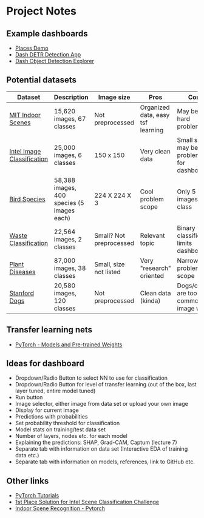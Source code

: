 # Project Notes

## Example dashboards

- [Places Demo](http://places2.csail.mit.edu/demo.html)
- [Dash DETR Detection App](https://dash.gallery/dash-detr/)
- [Dash Object Detection Explorer](https://dash.gallery/dash-object-detection/)

## Potential datasets

| Dataset                                                                                    | Description                                | Image size              | Pros                              | Cons                                         |
|--------------------------------------------------------------------------------------------|--------------------------------------------|-------------------------|-----------------------------------|----------------------------------------------|
| [MIT Indoor Scenes](https://www.kaggle.com/itsahmad/indoor-scenes-cvpr-2019)               | 15,620 images, 67 classes                  | Not preprocessed        | Organized data, easy tsf learning | May be very hard problem                     |
| [Intel Image Classification](https://www.kaggle.com/puneet6060/intel-image-classification) | 25,000 images, 6 classes                   | 150 x 150               | Very clean data                   | Small size may be problematic for dashboard? |
| [Bird Species](https://www.kaggle.com/gpiosenka/100-bird-species)                          | 58,388 images, 400 species (5 images each) | 224 X 224 X 3           | Cool problem scope                | Only 5 images per class                      |
| [Waste Classification](https://www.kaggle.com/techsash/waste-classification-data)          | 22,564 images, 2 classes                   | Small? Not preprocessed | Relevant topic                    | Binary classification limits dashboard       |
| [Plant Diseases](https://www.kaggle.com/vipoooool/new-plant-diseases-dataset)              | 87,000 images, 38 classes                  | Small, size not listed  | Very "research" oriented          | Narrow problem scope                         |
| [Stanford Dogs](http://vision.stanford.edu/aditya86/ImageNetDogs/)                         | 20,580 images, 120 classes                 | Not preprocessed        | Clean data (kinda)                | Dogs/cats are too common for image work      |

## Transfer learning nets

- [PyTorch - Models and Pre-trained Weights](https://pytorch.org/vision/stable/models.html)

## Ideas for dashboard

- Dropdown/Radio Button to select NN to use for classification
- Dropdown/Radio Button for level of transfer learning (out of the box, last layer tuned, entire model tuned)
- Run button
- Image selector, either image from data set or upload your own image
- Display for current image
- Predictions with probabilities
- Set probability threshold for classification
- Model stats on training/test data set
- Number of layers, nodes etc. for each model
- Explaining the predictions: SHAP, Grad-CAM, Captum (lecture 7)
- Separate tab with information on data set (Interactive EDA of training data etc.)
- Separate tab with information on models, references, link to GitHub etc.

## Other links

- [PyTorch Tutorials](https://pytorch.org/tutorials/index.html)
- [1st Place Solution for Intel Scene Classification Challenge](https://medium.com/@afzalsayed96/1st-place-solution-for-intel-scene-classification-challenge-c95cf941f8ed)
- [Indoor Scene Recognition - Pytorch](https://www.kaggle.com/kshitijmohan/indoor-scene-recognition-pytorch)
